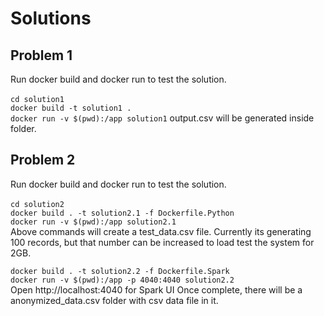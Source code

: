 # Solutions

## Problem 1

Run docker build and docker run to test the solution. <BR><BR>
`cd solution1`<BR>
`docker build -t solution1 .` <BR>
`docker run -v $(pwd):/app solution1`
output.csv will be generated inside folder.

## Problem 2

Run docker build and docker run to test the solution. <BR><BR>
`cd solution2`<BR>
`docker build . -t solution2.1 -f Dockerfile.Python`<BR>
`docker run -v $(pwd):/app solution2.1`<BR>
Above commands will create a test_data.csv file. Currently its generating 100 records, but that number can be increased to load test the system for 2GB.

`docker build . -t solution2.2 -f Dockerfile.Spark` <BR>
`docker run -v $(pwd):/app -p 4040:4040 solution2.2`<BR>
Open http://localhost:4040 for Spark UI
Once complete, there will be a anonymized_data.csv folder with csv data file in it.
